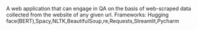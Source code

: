 A web application that can engage in QA on the basis of web-scraped data collected from the website of any given url.
Frameworks: Hugging face(BERT),Spacy,NLTK,BeautifulSoup,re,Requests,Streamlit,Pycharm
